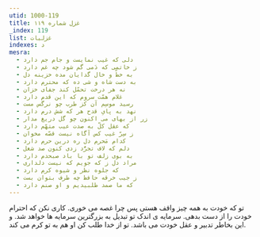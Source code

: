 ```yaml
---
utid: 1000-119
title: غزل شماره ۱۱۹
_index: 119
list: غزلیات
indexes: د
mesra:
  - دلی که غیب نمایست و جام جم دارد
  - ز خاتمی که دَمی گم شود چه غم دارد
  - به خطّ و خال گدایان مده خزینه دل
  - به دست شاه و شی ده که محترم دارد
  - نه هر درخت تحمّل کند جفای خزان
  - غلام همّت سروم که این قدم دارد
  - رسید موسِم آن کز طرب چو نرگس مست
  - نهد به پایِ قدح هر که شش درم دارد
  - زر از بهای می اکنون چو گل دریغ مدار
  - که عقل کلّ به صدت عیب متهّم دارد
  - ز سِرّ غیب کس آگاه نیست قصّه مخوان
  - کدام مَحرم دل ره درین حرم دارد
  - دلم که لاف تجرُّد زدی کنون صد شغل
  - به بوی زلف تو با باد صبحدم دارد
  - مراد دل ز که جویم که نیست دلداری
  - که جلوه نظر و شیوه کرم دارد
  - ز جیب خرقه حافظ چه طرف بتوان بست
  - که ما صمد طلبیدیم و او صنم دارد
---
```

تو که خودت به همه چیز واقف هستی پس چرا غصه می خوری. کاری نکن که احترام خودت را از دست بدهی. سرمایه ی اندک تو تبدیل به بزرگترین سرمایه ها خواهد شد. و این بخاطر تدبیر و عقل خودت می باشد. تو از خدا طلب کن او هم به تو کرم می کند.
